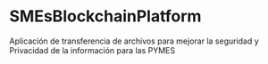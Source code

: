 # SMEsBlockchainPlatform
Aplicación de transferencia de archivos para mejorar la seguridad y Privacidad de la información para las PYMES
